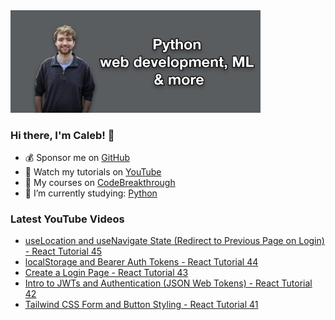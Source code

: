 <img src="github-cover-photo-my-face.jpg" width="400px" />

### Hi there, I'm Caleb! 🍛

- 💰 Sponsor me on [GitHub](https://github.com/sponsors/CalebCurry)
- 🎥 Watch my tutorials on [YouTube](https://www.youtube.com/calebthevideomaker2)
- 📗 My courses on [CodeBreakthrough](https://www.codebreakthrough.com)
- 🤔 I’m currently studying: [Python](https://www.youtube.com/watch?v=s3IvdkCq2_c&t=4254s)

### Latest YouTube Videos
<!-- YOUTUBE:START -->
- [useLocation and useNavigate State &lpar;Redirect to Previous Page on Login&rpar; - React Tutorial 45](https://www.youtube.com/watch?v=i6A5iEmbCJM)
- [localStorage and Bearer Auth Tokens - React Tutorial 44](https://www.youtube.com/watch?v=haeyo55iU6s)
- [Create a Login Page - React Tutorial 43](https://www.youtube.com/watch?v=S7WgwLwgyFg)
- [Intro to JWTs and Authentication &lpar;JSON Web Tokens&rpar; - React Tutorial 42](https://www.youtube.com/watch?v=ySD1O0uiISI)
- [Tailwind CSS Form and Button Styling - React Tutorial 41](https://www.youtube.com/watch?v=_OkvntMYbg8)
<!-- YOUTUBE:END -->
